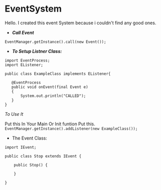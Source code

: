 # EventSystem

Hello. I created this event System because i couldn't find any good ones.


* ***Call Event***
```
EventManager.getInstance().call(new Event());
```
 * ***To Setup Listner Class:***
 
 ``` LANG: JAVA
import EventProcess;
import EListener;

public class ExampleClass implements EListener{ 

	@EventProcess
	public void onEvent(final Event e) 
    {
		System.out.println("CALLED");
	}
}

```
  *To Use It*
   
  
  Put this In Your Main Or Init funtion Put this. 
   ```EventManager.getInstance().addListener(new ExampleClass());```
   * The Event Class:
``` 
import IEvent;

public class Stop extends IEvent {

	public Stop() {
		
	}

}
```
